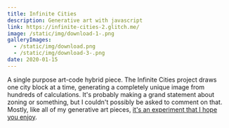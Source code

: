 ```yaml
---
title: Infinite Cities
description: Generative art with javascript
link: https://infinite-cities-2.glitch.me/
image: /static/img/download-1-.png
galleryImages:
  - /static/img/download.png
  - /static/img/download-3-.png
date: 2020-01-15
---
```


A single purpose art-code hybrid piece. The Infinite Cities project draws one city block at a time, generating a completely unique image from hundreds of calculations. It's probably making a grand statement about zoning or something, but I couldn't possibly be asked to comment on that. Mostly, like all of my generative art pieces, [it's an experiment that I hope you enjoy](https://infinite-cities-2.glitch.me/).